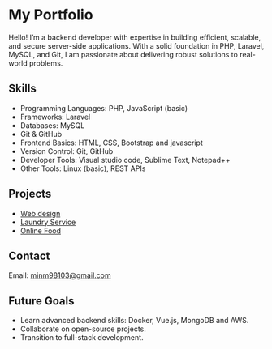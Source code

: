 # My Portfolio

<p>
    Hello! I’m a backend developer with expertise in building efficient, scalable, and secure server-side applications. 
    With a solid foundation in PHP, Laravel, MySQL, and Git, 
    I am passionate about delivering robust solutions to real-world problems.
</p>

<section>
    <h2>Skills</h2>
    <ul>
        <li>Programming Languages: PHP, JavaScript (basic)</li>
        <li>Frameworks: Laravel</li>
        <li>Databases: MySQL</li>
        <li>Git & GitHub</li>
        <li>Frontend Basics: HTML, CSS, Bootstrap and javascript</li>
        <li>Version Control: Git, GitHub</li>
        <li>Developer Tools: Visual studio code, Sublime Text, Notepad++</li>
        <li>Other Tools: Linux (basic), REST APIs</li>
    </ul>
</section>
<h2>Projects</h2>
<ul>
    <li><a href="https://github.com/Min-Min2003/web-design">Web design</a></li>
    <li><a href="https://github.com/Min-Min2003/Laundry_Service">Laundry Service</a></li>
    <li><a href="https://github.com/Min-Min2003/onlinefood">Online Food</a></li>
</ul>

<h2>Contact</h2>
<p>Email: <a href="mailto:minm98103@gmail.com">minm98103@gmail.com</a></p>

<section>
    <h2>Future Goals</h2>
    <ul>
        <li>Learn advanced backend skills: Docker,  Vue.js, MongoDB and AWS.</li>
        <li>Collaborate on open-source projects.</li>
        <li>Transition to full-stack development.</li>
    </ul>
</section>
